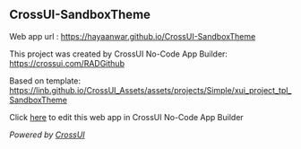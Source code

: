 ## CrossUI-SandboxTheme
Web app url : https://hayaanwar.github.io/CrossUI-SandboxTheme

This project was created by CrossUI No-Code App Builder: https://crossui.com/RADGithub

Based on template: https://linb.github.io/CrossUI_Assets/assets/projects/Simple/xui_project_tpl_SandboxTheme

Click [here](https://crossui.com/RADGithub/#!from=github&owner=hayaanwar&repo=CrossUI-SandboxTheme) to edit this web app in CrossUI No-Code App Builder

<i>Powered by [CrossUI](https://crossui.com)</i>
